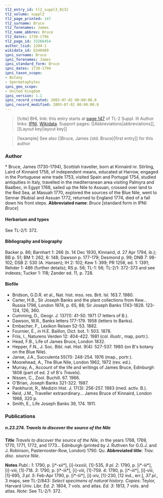 ```yaml
---
tl2_entry_id: tl2_suppl3_0132
tl2_volume: suppl3
tl2_page_printed: 147
tl2_surname: Bruce
tl2_forenames: James
tl2_name_abbrev: Bruce
tl2_dates: 1730-1794
tl2_page_id: 33266454
author_lsid: 1204-1
wikidata_id: Q348489
ipni_surname: Bruce
ipni_forenames: James
ipni_standard_form: Bruce
ipni_dates: 1730-1794
ipni_taxon_scope: 
- Botany
- Spermatophytes
ipni_geo_scope: 
- United Kingdom
ipni_version: 1.1
ipni_record_created: 2003-07-02 00:00:00.0
ipni_record_modified: 2003-07-02 00:00:00.0
---
```


> [!cite] BHL link: this entry starts at [page 147](https://www.biodiversitylibrary.org/page/33266454) of TL-2 Suppl. III
> Author links: [IPNI](https://www.ipni.org/a/1204-1), [Wikidata](https://www.wikidata.org/wiki/Q348489). Support pages: [[Abbreviations|abbreviations]], [[Layout key|layout key]]

> [!example] See also [[Bruce, James {std. Bruce}|first entry]] for this author

### Author

\* Bruce, James (1730-1794), Scottish traveller, born at Kinnaird nr. Stirling, Laird of Kinnaird 1758, of independent means, educated at Harrow, engaged in the Portuguese wine trade 1753, visited Spain and Portugal 1754, studied antiquities in Italy, travelled in the mediterranean area visiting Palmyra and Baalbec, in Egypt 1768, sailed up the Nile to Assuan, crossed over land to the Red Sea, at Masuah 1770, explored the sources of the Blue Nile, went to Sennar (Nubia) and Assuan 1772, returned to England 1774, died of a fall down his front steps. 
**Abbreviated name**: *Bruce* \[standard form in IPNI: *Bruce*\]

#### Herbarium and types

See TL-2/1: 372.

#### Bibliography and biography

Backer p. 86; Barnhart 1: 266 (b. 14 Dec 1930, Kinnaird, d. 27 Apr 1794, ib.); BB p. 51; BM 1: 262, 6: 148; Dawson p. 177-179; Desmond p. 99; DNB 7: 98-102; DSB 2: 530 (A. Hansen); IH 2: 102; Kew 1: 399; PR 1256, ed. 1: 1391; Rehder 1: 486 (further details); RS p. 56; TL-1: 56; TL-2/1: 372-373 and see indexes; Tucker 1: 118; Zander ed. 11, p. 728.

#### Biofile

- Bridson, G.D.R. et al., Nat. hist. mss. res. Brit. Isl. 163.7. 1980.
- Carter, H.B., Sir Joseph Banks and the plant collections from Kew... Russia 1796, London 1974, p. 65, 88; Sir Joseph Banks 1743-1828. 123-124, 126, 360.
- Cumming, D., Geogr. J. 137(1): 41-50. 1971 (7 letters of B.).
- Dawson, W.R., Banks letters 177-179. 1958 (letters to Banks).
- Embacher, F., Lexikon Reisen 52-53. 1882.
- Fournier, E., *in* H.E. Baillon, Dict. bot. 1: 503. 1878.
- Friis, I., Naturens Verden 12: 404-422. 1981 (col. illustr., map, portr.).
- Head, F.B., Life of James Bruce, London 1832.
- Hepper, F.N., J. Soc. Bibl. nat. Hist. 9(4): 527-537. 1980 (on B's botany on the Blue Nile).
- Janse, J.A., Succulenta 55(11): 248-254. 1976 (map., portr.).
- Moorehead, A., The Blue Nile, London 1962, 1972 (rev. ed.).
- Murray, A., Account of the life and writings of James Bruce, Edinburgh 1808 (part of ed. 2 of B's *Travels*).
- Nissen, C., Zool. Buchill. 67. 1966.
- O'Brian, Joseph Banks 321-322. 1987.
- Pankhurst, R., Medizin Hist. J. 17(3): 256-257. 1983 (med. activ. B.).
- Reid, J.M., Traveller extraordinary... James Bruce of Kinnaird, London 1968, 320 p.
- Smith, E., Life Joseph Banks 39, 174. 1911.

### Publications

##### n.23.274. Travels to discover the source of the Nile

**Title**
*Travels to discover the source of the Nile*, in the years 1768, 1769, 1770, 1771, 1772, and 1773... Edinburgh (printed by J. Ruthven for G.G.J. and J. Robinson, Pasternoster-Row, London) 1790. Qu.
**Abbreviated title**: *Trav. disc. source Nile*.

**Notes**
*Publ*.: *1*: 1790, p. \[i\*-xii\*\], \[i\]-lxxxiii, \[1\]-535, *9 pl.
2*: 1790, p. \[i\*-iii\*\], \[i\]-viii, \[1\]-718.
*3*: 1790, p. \[i\*-iii\*\], \[i\]-viii, \[1\]-759.
*4*: 1790, p. \[i\*-iii\*\], \[i\]-viii, \[1\]-695, *3 pl.
5*: Feb-Apr 1790, p. \[i\*-iii\*\], \[i\]-xiv, \[1\]-230, \[12 ind., err.\], *37 pl*., 3 maps, see TL-2/843:
*Select specimens of natural history*.
*Copies*: Teylor, Harvard Univ. Libr.
*Ed. 2*: 1804, 7 vols. and atlas.
*Ed. 3*: 1813, 7 vols. and atlas.
*Note*: See TL-2/1: 372.

